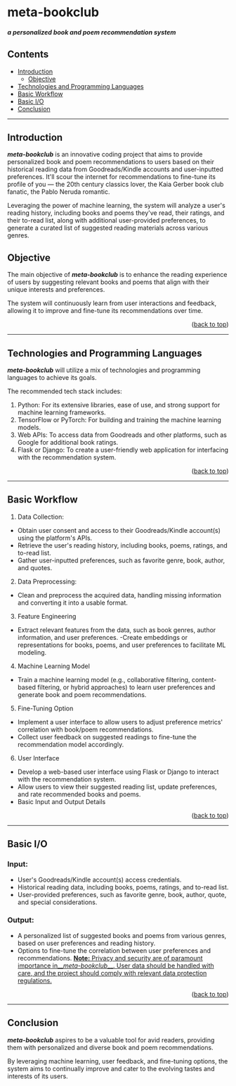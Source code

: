 <a name="readme-top"></a>


# meta-bookclub

#### *a personalized book and poem recommendation system*

## Contents
- [Introduction](#Introduction)
   - [Objective](#Objective)
- [Technologies and Programming Languages](#TechnologiesandProgrammingLanguages)
- [Basic Workflow](#BasicWorkflow)
- [Basic I/O](#BasicIO)
- [Conclusion](#Conclusion)

----------------

## <a name="Introduction"> Introduction</a> 
__*meta-bookclub*__ is an innovative coding project that aims to provide personalized book and poem recommendations to users based on their historical reading data from Goodreads/Kindle accounts and user-inputted preferences. It'll scour the internet for recommendations to fine-tune its profile of you &mdash; the 20th century classics lover, the Kaia Gerber book club fanatic, the Pablo Neruda romantic. 



Leveraging the power of machine learning, the system will analyze a user's reading history, including books and poems they've read, their ratings, and their to-read list, along with additional user-provided preferences, to generate a curated list of suggested reading materials across various genres.


## Objective
The main objective of __*meta-bookclub*__ is to enhance the reading experience of users by suggesting relevant books and poems that align with their unique interests and preferences. 

The system will continuously learn from user interactions and feedback, allowing it to improve and fine-tune its recommendations over time.

<p align="right">(<a href="#readme-top">back to top</a>)</p>

----------------


## Technologies and Programming Languages
__*meta-bookclub*__ will utilize a mix of technologies and programming languages to achieve its goals. 

The recommended tech stack includes:
1. Python: For its extensive libraries, ease of use, and strong support for machine learning frameworks.
2. TensorFlow or PyTorch: For building and training the machine learning models.
3. Web APIs: To access data from Goodreads and other platforms, such as Google for additional book ratings.
4. Flask or Django: To create a user-friendly web application for interfacing with the recommendation system.

<p align="right">(<a href="#readme-top">back to top</a>)</p>

----------------

## Basic Workflow
1. Data Collection:
   
- Obtain user consent and access to their Goodreads/Kindle account(s) using the platform's APIs.
- Retrieve the user's reading history, including books, poems, ratings, and to-read list.
- Gather user-inputted preferences, such as favorite genre, book, author, and quotes.
2. Data Preprocessing:
  
- Clean and preprocess the acquired data, handling missing information and converting it into a usable format.
3. Feature Engineering
  
- Extract relevant features from the data, such as book genres, author information, and user preferences.
-Create embeddings or representations for books, poems, and user preferences to facilitate ML modeling.
4. Machine Learning Model
  
- Train a machine learning model (e.g., collaborative filtering, content-based filtering, or hybrid approaches) to learn user preferences and generate book and poem recommendations.
5. Fine-Tuning Option

- Implement a user interface to allow users to adjust preference metrics' correlation with book/poem recommendations.
- Collect user feedback on suggested readings to fine-tune the recommendation model accordingly.
6. User Interface

- Develop a web-based user interface using Flask or Django to interact with the recommendation system.
- Allow users to view their suggested reading list, update preferences, and rate recommended books and poems.
- Basic Input and Output Details

<p align="right">(<a href="#readme-top">back to top</a>)</p>

----------------

## Basic I/O


### Input:
- User's Goodreads/Kindle account(s) access credentials.
- Historical reading data, including books, poems, ratings, and to-read list.
- User-provided preferences, such as favorite genre, book, author, quote, and special considerations.

### Output:
- A personalized list of suggested books and poems from various genres, based on user preferences and reading history.
- Options to fine-tune the correlation between user preferences and recommendations.
<ins>__Note<ins>:__ Privacy and security are of paramount importance in__*meta-bookclub*__. User data should be handled with care, and the project should comply with relevant data protection regulations.

<p align="right">(<a href="#readme-top">back to top</a>)</p>

----------------

## Conclusion
__*meta-bookclub*__ aspires to be a valuable tool for avid readers, providing them with personalized and diverse book and poem recommendations. 

By leveraging machine learning, user feedback, and fine-tuning options, the system aims to continually improve and cater to the evolving tastes and interests of its users.
